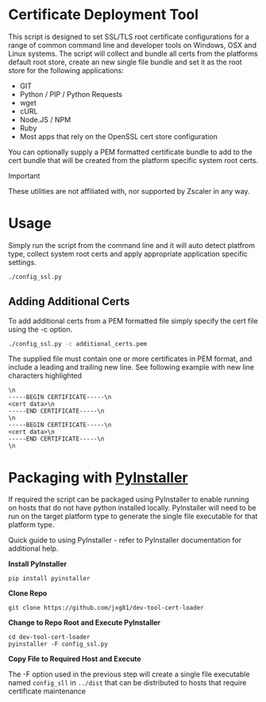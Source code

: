 # Certificate Deployment Tool
This script is designed to set SSL/TLS root certificate configurations for a range of common command line and developer tools on Windows, OSX and Linux systems. The script will collect and bundle all certs from the platforms default root store, create an new single file bundle and set it as the root store for the following applications:
 - GIT
 - Python / PIP / Python Requests
 - wget
 - cURL
 - Node.JS / NPM
 - Ruby
 - Most apps that rely on the OpenSSL cert store configuration

You can optionally supply a PEM formatted certificate bundle to add to the cert bundle that will be created from the platform specific system root certs.

> [!IMPORTANT]
> These utilities are not affiliated with, nor supported by Zscaler in any way.

# Usage
Simply run the script from the command line and it will auto detect platfrom type, collect system root certs and apply appropriate application specific settings.

```bash
./config_ssl.py
```

## Adding Additional Certs
To add additional certs from a PEM formatted file simply specify the cert file using the -c option.

```bash
./config_ssl.py -c additional_certs.pem
```

The supplied file must contain one or more certificates in PEM format, and include a leading and trailing new line. See following example with new line characters highlighted

```text
\n
-----BEGIN CERTIFICATE-----\n
<cert data>\n
-----END CERTIFICATE-----\n
\n
-----BEGIN CERTIFICATE-----\n
<cert data>\n
-----END CERTIFICATE-----\n
\n
```

# Packaging with [PyInstaller](https://pyinstaller.org/)

If required the script can be packaged using PyInstaller to enable running on hosts that do not have python installed locally. PyInstaller will need to be run on the target platform type to generate the single file executable for that platform type.

Quick guide to using PyInstaller - refer to PyInstaller documentation for additional help.

**Install PyInstaller**

```
pip install pyinstaller
```

**Clone Repo**

```
git clone https://github.com/jxg81/dev-tool-cert-loader
```

**Change to Repo Root and Execute PyInstaller**

```
cd dev-tool-cert-loader
pyinstaller -F config_ssl.py
```
**Copy File to Required Host and Execute**

The -F option used in the previous step will create a single file executable named `config_sll` in `../dist` that can be distributed to hosts that require certificate maintenance